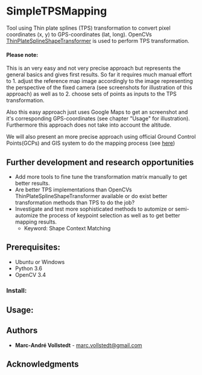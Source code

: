 # SimpleTPSMapping
Tool using Thin plate splines (TPS) transformation to convert pixel coordinates (x, y) to GPS-coordinates (lat, long). OpenCVs [ThinPlateSplineShapeTransformer](https://docs.opencv.org/3.4.5/dc/d18/classcv_1_1ThinPlateSplineShapeTransformer.html) is used to perform TPS transformation.

#### Please note:
This is an very easy and not very precise approach but represents the general basics and gives first results. So far it requires much manual effort to 1. adjust the reference map image accordingly to the image representing the perspective of the fixed camera (see screenshots for illustration of this approach) as well as to 2. choose sets of points as inputs to the TPS transformation.

Also this easy approach just uses Google Maps to get an screenshot and it's corresponding GPS-coordinates (see chapter "Usage" for illustration).
Furthermore this approach does not take into account the altitude.

We will also present an more precise approach using official Ground Control Points(GCPs) and GIS system to do the mapping process (see [here]())

## Further development and research opportunities

* Add more tools to fine tune the transformation matrix manually to get better results.
* Are better TPS implementations than OpenCVs ThinPlateSplineShapeTransformer available or do exist better transformation methods than TPS to do the job?
* Investigate and test more sophisticated methods to automize or semi-automize the process of keypoint selection as well as to get better mapping results.
  * Keyword: Shape Context Matching

## Prerequisites: ###

- Ubuntu or Windows
- Python 3.6
- OpenCV 3.4

### Install: ###

## Usage: ##

## Authors

* **Marc-André Vollstedt** - marc.vollstedt@gmail.com

## Acknowledgments
